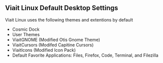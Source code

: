 ## Viait Linux Default Desktop Settings

Viait Linux uses the following themes and extentions by default

- Cosmic Dock
- User Themes
- ViaitGNOME (Modified Otis Gnome Theme)
- ViaitCursors (Modifed Capitine Cursors)
- ViaitIcons (Modified Icon Pack)
- Default Favorite Applications: Files, Firefox, Code, Terminal, and Filezilla
